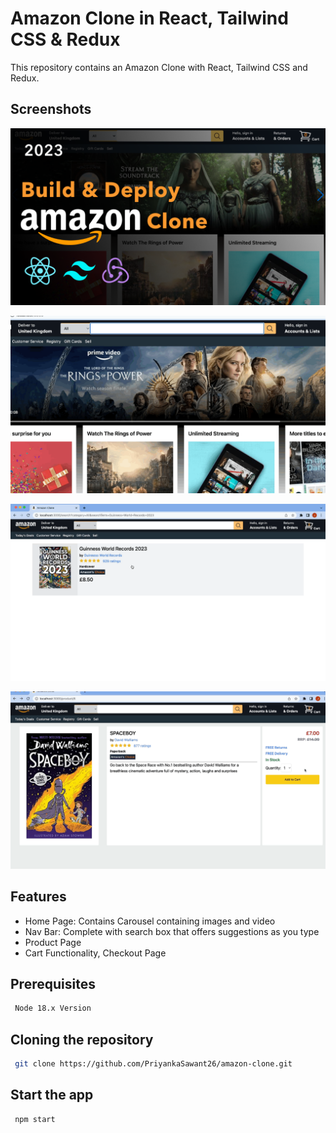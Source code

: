 # Amazon Clone in React, Tailwind CSS & Redux

This repository contains an Amazon Clone with React, Tailwind CSS and Redux.

## Screenshots

![App Screenshot](https://raw.githubusercontent.com/PriyankaSawant26/images/master/231386523-1b0f7bb9-b83d-4a3e-a1bf-12405ebebbd2.png)

![App Screenshot](https://raw.githubusercontent.com/PriyankaSawant26/images/master/230745497-4136d398-1991-4d96-a3ef-de7e6ca9977a.gif)

![App Screenshot](https://raw.githubusercontent.com/PriyankaSawant26/images/master/230745350-f1f0825c-fc68-4f3d-a5cd-cb0e051d1aed.gif)

![App Screenshot](https://raw.githubusercontent.com/PriyankaSawant26/images/master/230745697-b166ff53-b07d-4cac-9947-61688ac6c2a3.gif)

## Features

- Home Page: Contains Carousel containing images and video
- Nav Bar: Complete with search box that offers suggestions as you type
- Product Page
- Cart Functionality, Checkout Page

## Prerequisites

```bash
 Node 18.x Version
```

## Cloning the repository

```bash
 git clone https://github.com/PriyankaSawant26/amazon-clone.git
```

## Start the app

```bash
 npm start
```
